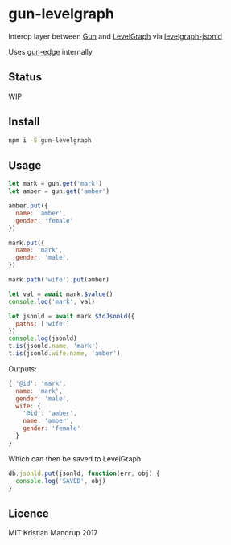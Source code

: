 # gun-levelgraph

Interop layer between [Gun](gun.js.org) and [LevelGraph](https://github.com/mcollina/levelgraph) via [levelgraph-jsonld](https://github.com/mcollina/levelgraph-jsonld)

Uses [gun-edge](https://github.com/kristianmandrup/gun-edge) internally

## Status

WIP

## Install

```bash
npm i -S gun-levelgraph
```

## Usage

```js
let mark = gun.get('mark')
let amber = gun.get('amber')

amber.put({
  name: 'amber',
  gender: 'female'
})

mark.put({
  name: 'mark',
  gender: 'male',
})

mark.path('wife').put(amber)

let val = await mark.$value()
console.log('mark', val)

let jsonld = await mark.$toJsonLd({
  paths: ['wife']
})
console.log(jsonld)
t.is(jsonld.name, 'mark')
t.is(jsonld.wife.name, 'amber')
```

Outputs:

```js
{ '@id': 'mark',
  name: 'mark',
  gender: 'male',
  wife: {
    '@id': 'amber',
    name: 'amber',
    gender: 'female'
  }
}
```

Which can then be saved to LevelGraph

```js
db.jsonld.put(jsonld, function(err, obj) {
  console.log('SAVED', obj)
}
```

## Licence

MIT Kristian Mandrup 2017
